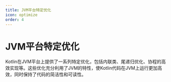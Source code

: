 ```yaml
---
title: JVM平台特定优化
icon: optimize
order: 4
---
```


# JVM平台特定优化

Kotlin在JVM平台上提供了一系列特定优化，包括内联类、尾递归优化、协程的高效实现等。这些优化充分利用了JVM的特性，使Kotlin代码在JVM上运行更加高效，同时保持了代码的简洁性和可读性。
